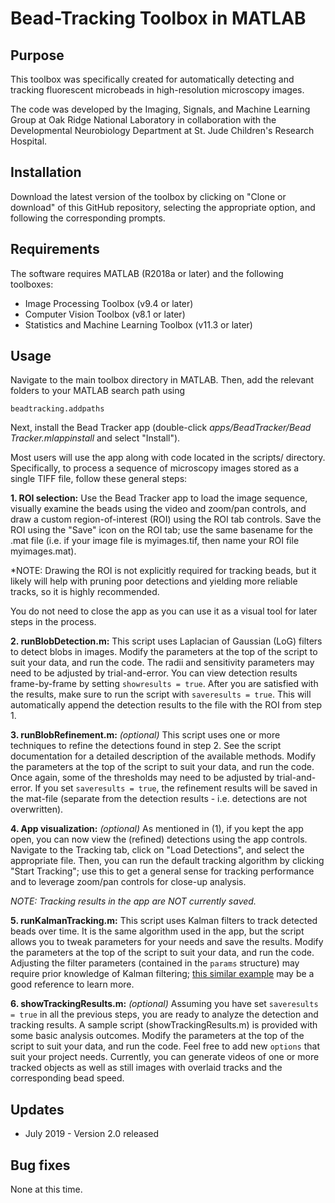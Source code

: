 # Bead-Tracking Toolbox in MATLAB

## Purpose

This toolbox was specifically created for automatically detecting and tracking fluorescent microbeads in high-resolution microscopy images.

The code was developed by the Imaging, Signals, and Machine Learning Group at Oak Ridge National Laboratory in collaboration with the Developmental Neurobiology Department at St. Jude Children's Research Hospital.

## Installation

Download the latest version of the toolbox by clicking on "Clone or download" of this GitHub repository, selecting the appropriate option, and following the corresponding prompts.

## Requirements

The software requires MATLAB (R2018a or later) and the following toolboxes:

* Image Processing Toolbox (v9.4 or later)
* Computer Vision Toolbox (v8.1 or later)
* Statistics and Machine Learning Toolbox (v11.3 or later)

## Usage

Navigate to the main toolbox directory in MATLAB. Then, add the relevant folders to your MATLAB search path using

`beadtracking.addpaths`

Next, install the Bead Tracker app (double-click *apps/BeadTracker/Bead Tracker.mlappinstall* and select "Install").

Most users will use the app along with code located in the scripts/ directory. Specifically, to process a sequence of microscopy images stored as a single TIFF file, follow these general steps:

**1. ROI selection:** Use the Bead Tracker app to load the image sequence, visually examine the beads using the video and zoom/pan controls, and draw a custom region-of-interest (ROI) using the ROI tab controls. Save the ROI using the "Save" icon on the ROI tab; use the same basename for the .mat file (i.e. if your image file is myimages.tif, then name your ROI file myimages.mat).

*NOTE: Drawing the ROI is not explicitly required for tracking beads, but it likely will help with pruning poor detections and yielding more reliable tracks, so it is highly recommended.

You do not need to close the app as you can use it as a visual tool for later steps in the process.

**2. runBlobDetection.m:** This script uses Laplacian of Gaussian (LoG) filters to detect blobs in images. Modify the parameters at the top of the script to suit your data, and run the code. The radii and sensitivity parameters may need to be adjusted by trial-and-error. You can view detection results frame-by-frame by setting `showresults = true`. After you are satisfied with the results, make sure to run the script with `saveresults = true`. This will automatically append the detection results to the file with the ROI from step 1.

**3. runBlobRefinement.m:** *(optional)* This script uses one or more techniques to refine the detections found in step 2. See the script documentation for a detailed description of the available methods. Modify the parameters at the top of the script to suit your data, and run the code. Once again, some of the thresholds may need to be adjusted by trial-and-error. If you set `saveresults = true`, the refinement results will be saved in the mat-file (separate from the detection results - i.e. detections are not overwritten).

**4. App visualization:** *(optional)* As mentioned in (1), if you kept the app open, you can now view the (refined) detections using the app controls. Navigate to the Tracking tab, click on "Load Detections", and select the appropriate file. Then, you can run the default tracking algorithm by clicking "Start Tracking"; use this to get a general sense for tracking performance and to leverage zoom/pan controls for close-up analysis.

*NOTE: Tracking results in the app are NOT currently saved.*

**5. runKalmanTracking.m:** This script uses Kalman filters to track detected beads over time. It is the same algorithm used in the app, but the script allows you to tweak parameters for your needs and save the results. Modify the parameters at the top of the script to suit your data, and run the code. Adjusting the filter parameters (contained in the `params` structure) may require prior knowledge of Kalman filtering; [this similar example](https://www.mathworks.com/help/vision/examples/motion-based-multiple-object-tracking.html "Motion-Based Multiple-Object Tracking") may be a good reference to learn more.

**6. showTrackingResults.m:** *(optional)* Assuming you have set `saveresults = true` in all the previous steps, you are ready to analyze the detection and tracking results. A sample script (showTrackingResults.m) is provided with some basic analysis outcomes. Modify the parameters at the top of the script to suit your data, and run the code. Feel free to add new `options` that suit your project needs. Currently, you can generate videos of one or more tracked objects as well as still images with overlaid tracks and the corresponding bead speed.

## Updates

* July 2019 - Version 2.0 released

## Bug fixes

None at this time.

